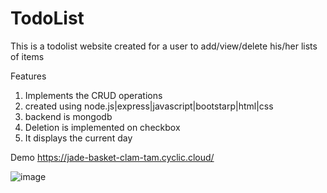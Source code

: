 # TodoList
This is a todolist website created for a user to add/view/delete his/her lists of items

Features
1. Implements the CRUD operations
2. created using node.js|express|javascript|bootstarp|html|css
3. backend is mongodb
4. Deletion is implemented on checkbox
5. It displays the current day

Demo
https://jade-basket-clam-tam.cyclic.cloud/

![image](https://github.com/CaptUltron/NodeJs/assets/120483971/f44bcd68-3f08-4f34-9fa2-fdc6a6e57a75)

